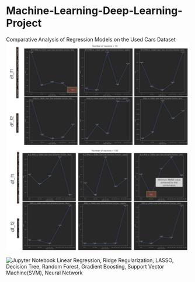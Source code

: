 # Machine-Learning-Deep-Learning-Project
Comparative Analysis of Regression Models on the Used Cars Dataset
![10 neurons](https://github.com/Dherya27/Machine-Learning-Deep-Learning-Project/blob/main/Neural_network_10_neurons_results.jpg)
![100_neurons](https://github.com/Dherya27/Machine-Learning-Deep-Learning-Project/blob/main/Neural_network_100_neurons_results..jpg)


![Jupyter Notebook](https://github.com/Dherya27/Machine-Learning-Deep-Learning-Project/blob/main/Final_Project_ML.ipynb)
Linear Regression,
Ridge Regularization,
LASSO,
Decision Tree,
Random Forest,
Gradient Boosting,
Support Vector Machine(SVM),
Neural Network
